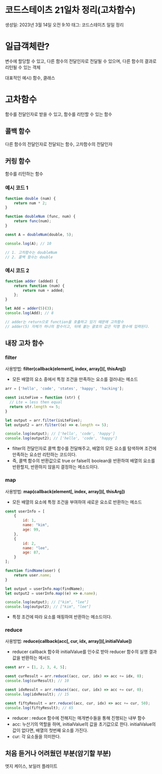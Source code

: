 # 코드스테이츠 21일차 정리(고차함수)

생성일: 2023년 3월 14일 오전 9:10
태그: 코드스테이츠 일일 정리

# 일급객체란?

변수에 할당할 수 있고, 다른 함수의 전달인자로 전달될 수 있으며, 다른 함수의 결과로 리턴될 수 있는 객체

대표적인 예시) 함수, 클래스

# 고차함수

함수를 전달인자로 받을 수 있고, 함수를 리턴할 수 있는 함수

## 콜백 함수

다른 함수의 전달인자로 전달되는 함수, 고차함수의 전달인자

## 커링 함수

함수를 리턴하는 함수

### 예시 코드 1

```jsx
function double (num) {
    return num * 2;
}

function doubleNum (func, num) {
    return func(num);
}

const A = doubleNum(double, 5);

console.log(A); // 10

// 1. 고차함수는 doubleNum
// 2. 콜백 함수는 double
```

### 예시 코드 2

```jsx
function adder (added) {
    return function (num) {
        return num + added;
    };
}

let Add = adder(5)(3);
console.log(Add); // 8

// adder는 return으로 function을 호출하고 있기 때문에 고차함수
// adder(5) 자체가 하나의 함수이고, 뒤에 붙는 괄호의 값은 익명 함수에 입력된다.
```

## 내장 고차 함수

### filter

사용방법: **filter(callback(element[, index, array])[, thisArg])**

- 모든 배열의 요소 중에서 특정 조건을 만족하는 요소를 걸러내는 메소드

```jsx
arr = ['hello', 'code', 'states', 'happy', 'hacking'];

const isLteFive = function (str) {
  // Lte = less then equal
  return str.length <= 5;
}

let output = arr.filter(isLteFive);
let output2 = arr.filter((e) => e.length <= 5);

console.log(output); // ['hello', 'code', 'happy']
console.log(output2); // ['hello', 'code', 'happy']
```

- filter의 전달인자로 콜백 함수를 전달해주고, 배열의 모든 요소를 탐색하며 조건에 만족하는 요소만 리턴하는 코드이다.
- 즉, 콜백 함수의 반환값으로 true or false의 boolean을 반환하여 배열의 요소를 반환할지, 반환하지 않을지 결정하는 메소드이다.

### map

사용방법: **map(callback(element[, index, array])[, thisArg])**

- 모든 배열의 요소에 특정 조건을 부여하여 새로운 요소로 반환하는 메소드

```jsx
const userInfo = [
    {
        id: 1,
        name: "kim",
        age: 99,
    },
    {
        id: 2,
        name: "lee",
        age: 87,
    }
];

function findName(user) {
	return user.name;
}

let output = userInfo.map(findName);
let output2 = userInfo.map((e) => e.name);

console.log(output); // ["kim", "lee"]
console.log(output2); // ["kim", "lee"]
```

- 특정 조건에 따라 요소를 매핑하여 반환하는 메소드이다.

### reduce

사용방법: **reduce(callback(acc[, cur, idx, array])[,initialValue])**

- reducer callback 함수와 initialValue를 인수로 받아 reducer 함수의 실행 결과값을 반환하는 메서드

```jsx
const arr = [1, 2, 3, 4, 5];

const curResult = arr.reduce((acc, cur, idx) => acc += idx, 0);
console.log(curResult); // 10

const idxResult = arr.reduce((acc, cur, idx) => acc += cur, 0);
console.log(idxResult); // 15

const fiftyResult = arr.reduce((acc, cur, idx) => acc += cur, 50);
console.log(fiftyResult); // 65
```

- reducer : reduce 함수에 전해지는 매개변수들을 통해 진행되는 내부 함수
- acc: 누산기의 역할을 하며, initialValue의 값을 초기값으로 한다. initialValue의 값이 없다면, 배열의 첫번째 요소를 가진다.
- cur: 각 요소들을 의미한다.

## 처음 듣거나 어려웠던 부분(암기할 부분)

엣지 케이스, 보일러 플레이트